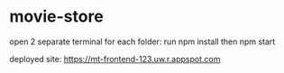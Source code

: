 # movie-store

open 2 separate terminal for each folder:
run npm install then npm start

deployed site: https://mt-frontend-123.uw.r.appspot.com
